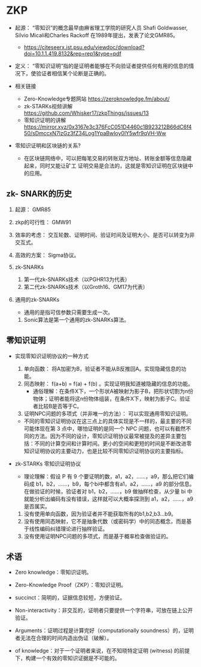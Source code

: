 # ZKP


- 起源： “零知识”的概念最早由麻省理工学院的研究人员 Shafi Goldwasser, Silvio Micali和Charles Rackoff 在1989年提出，发表了论文GMR85。
    - https://citeseerx.ist.psu.edu/viewdoc/download?doi=10.1.1.419.8132&rep=rep1&type=pdf

- 定义： “零知识证明”指的是证明者能够在不向验证者提供任何有用的信息的情况下，使验证者相信某个论断是正确的。

- 相关链接
    - Zero-Knowledge专题网站 https://zeroknowledge.fm/about/
    - zk-STARKs视频讲解 https://github.com/Whisker17/zkpThings/issues/13
    - 零知识证明的讲解 https://mirror.xyz/0x3167e3c376FcC051D4460c1B923212B66dC6f450/sDmccxN7lzGz3fZ34Log1YpaBwloy0lY5wfr9qVH-Ww

- 零知识证明和区块链的关系?
    - 在区块链网络中，可以把每笔交易的转账双方地址、转账金额等信息隐藏起来，同时又能让矿工 证明交易是合法的，这就是零知识证明在区块链中的应用。
 

 ## zk- SNARK的历史
 1. 起源： GMR85

 2. zkp的可行性： GMW91

 3. 效率的考虑： 交互轮数、证明时间、验证时间及证明大小、是否可以转变为非交互式。

 4. 高效的方案： Sigma协议。

 5. zk-SNARKs
    1. 第一代zk-SNARKs技术（以PGHR13为代表）
    2. 第二代zk-SNARKs技术（以Groth16、GM17为代表）

6. 通用的zk-SNARKs
    - 通用的是指可信参数只需要生成一次。
    1. Sonic算法是第一个通用的zk-SNARKs算法。

## 零知识证明
- 实现零知识证明协议的一种方式
    1. 单向函数： 将A加密为B，验证者不能从B反推回A。实现隐藏信息的功能。
    2. 同态映射： f(a+b) = f(a) + f(b) 。实现证明我知道被隐藏的信息的功能。
        - 通俗理解：在条件X下，一个形状A被映射为影子B，把形状切割为n份物体；证明者能将这n份物体组装，在条件X下，映射为影子C。验证者比较B是否等于C。
    3. 证明NPC问题的多项式（并非唯一的方法）： 可以实现通用零知识证明。
    - 不同的零知识证明协议在这三点上的具体实现是不一样的，最主要的不同可能体现在第 3 点中，哪怕证明的是同一个 NPC 问题，也可以有截然不同的方法。因为不同的设计，零知识证明协议最常被提及的差异主要包括：不同的计算空间和计算时间。更小的空间和更短的时间是不断改进零知识证明协议的主要动力，也是比较不同零知识证明协议的主要指标。

- zk-STARKs 零知识证明协议 
    - 理论理解：假设 P 有 9 个要证明的数，a1，a2，……，a9，那么把它们编码成 b1，b2，……，b9，每个bi中都含有a1，a2，……，a9 的部分信息。在做验证的时候，验证者对 b1，b2，……，b9 做抽样检查，从少量 bi 中就能分析出编码有没有错误，这样就可以大概率探测到 a1，a2，……，a9 是否属实。
    1. 没有使用单向函数，因为验证者并不能获取所有的b1,b2,b3...b9。
    2. 没有使用同态映射，它不是抽象代数（或密码学）中的同态概念，而是基于线性编码纠错理论进行抽样验证。
    3. 没有使用证明NPC问题的多项式，而是基于概率检查做验证的。



## 术语
- Zero knowledge：零知识证明。

- Zero-Knowledge Proof（ZKP）：零知识证明。

- succinct：简明的，证据信息较短，方便验证。

- Non-interactivity：非交互的，证明者只要提供一个字符串，可放在链上公开验证。

- Arguments：证明过程是计算完好（computationally soundness）的，证明者无法在合理的时间内造出伪证（破解）。

- of knowledge：对于一个证明者来说，在不知晓特定证明 (witness) 的前提下，构建一个有效的零知识证据是不可能的。

